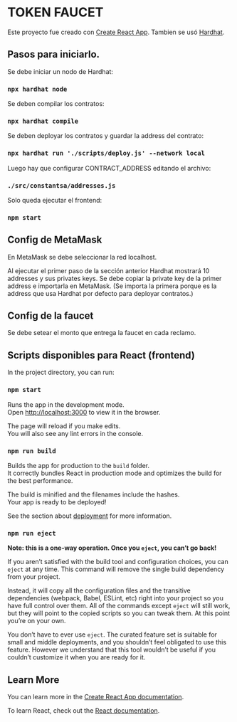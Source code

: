 # TOKEN FAUCET

Este proyecto fue creado con [Create React App](https://github.com/facebook/create-react-app).
Tambien se usó [Hardhat](https://github.com/nomiclabs/hardhat).

## Pasos para iniciarlo.

Se debe iniciar un nodo de Hardhat:
### `npx hardhat node`

Se deben compilar los contratos:
### `npx hardhat compile`

Se deben deployar los contratos y guardar la address del contrato:
### `npx hardhat run './scripts/deploy.js' --network local`

Luego hay que configurar CONTRACT_ADDRESS editando el archivo:
### `./src/constantsa/addresses.js`

Solo queda ejecutar el frontend:
### `npm start`

## Config de MetaMask
En MetaMask se debe seleccionar la red localhost.

Al ejecutar el primer paso de la sección anterior Hardhat mostrará
10 addresses y sus privates keys. Se debe copiar la private key de la primer address e importarla en MetaMask. (Se importa la primera porque es la address que usa Hardhat por defecto para deployar contratos.)

## Config de la faucet
Se debe setear el monto que entrega la faucet en cada reclamo.

## Scripts disponibles para React (frontend)

In the project directory, you can run:

### `npm start`

Runs the app in the development mode.\
Open [http://localhost:3000](http://localhost:3000) to view it in the browser.

The page will reload if you make edits.\
You will also see any lint errors in the console.

### `npm run build`

Builds the app for production to the `build` folder.\
It correctly bundles React in production mode and optimizes the build for the best performance.

The build is minified and the filenames include the hashes.\
Your app is ready to be deployed!

See the section about [deployment](https://facebook.github.io/create-react-app/docs/deployment) for more information.

### `npm run eject`

**Note: this is a one-way operation. Once you `eject`, you can’t go back!**

If you aren’t satisfied with the build tool and configuration choices, you can `eject` at any time. This command will remove the single build dependency from your project.

Instead, it will copy all the configuration files and the transitive dependencies (webpack, Babel, ESLint, etc) right into your project so you have full control over them. All of the commands except `eject` will still work, but they will point to the copied scripts so you can tweak them. At this point you’re on your own.

You don’t have to ever use `eject`. The curated feature set is suitable for small and middle deployments, and you shouldn’t feel obligated to use this feature. However we understand that this tool wouldn’t be useful if you couldn’t customize it when you are ready for it.

## Learn More

You can learn more in the [Create React App documentation](https://facebook.github.io/create-react-app/docs/getting-started).

To learn React, check out the [React documentation](https://reactjs.org/).
